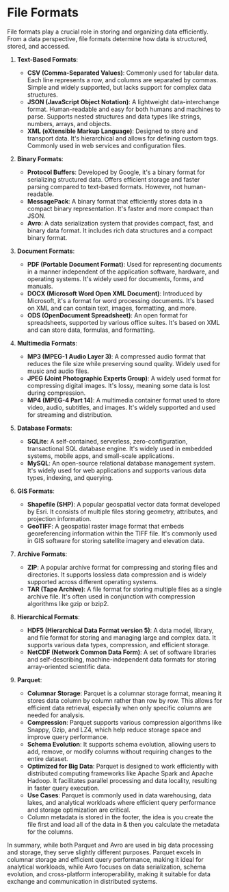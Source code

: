 # File Formats
File formats play a crucial role in storing and organizing data efficiently. From a data perspective, file formats determine how data is structured, stored, and accessed.

1. **Text-Based Formats**:
    - **CSV (Comma-Separated Values)**: Commonly used for tabular data. Each line represents a row, and columns are separated by commas. Simple and widely supported, but lacks support for complex data structures.
    - **JSON (JavaScript Object Notation)**: A lightweight data-interchange format. Human-readable and easy for both humans and machines to parse. Supports nested structures and data types like strings, numbers, arrays, and objects.
    - **XML (eXtensible Markup Language)**: Designed to store and transport data. It's hierarchical and allows for defining custom tags. Commonly used in web services and configuration files.

2. **Binary Formats**:
    - **Protocol Buffers**: Developed by Google, it's a binary format for serializing structured data. Offers efficient storage and faster parsing compared to text-based formats. However, not human-readable.
    - **MessagePack**: A binary format that efficiently stores data in a compact binary representation. It's faster and more compact than JSON.
    - **Avro**: A data serialization system that provides compact, fast, and binary data format. It includes rich data structures and a compact binary format.

3. **Document Formats**:
    - **PDF (Portable Document Format)**: Used for representing documents in a manner independent of the application software, hardware, and operating systems. It's widely used for documents, forms, and manuals.
    - **DOCX (Microsoft Word Open XML Document)**: Introduced by Microsoft, it's a format for word processing documents. It's based on XML and can contain text, images, formatting, and more.
    - **ODS (OpenDocument Spreadsheet)**: An open format for spreadsheets, supported by various office suites. It's based on XML and can store data, formulas, and formatting.

4. **Multimedia Formats**:
    - **MP3 (MPEG-1 Audio Layer 3)**: A compressed audio format that reduces the file size while preserving sound quality. Widely used for music and audio files.
    - **JPEG (Joint Photographic Experts Group)**: A widely used format for compressing digital images. It's lossy, meaning some data is lost during compression.
    - **MP4 (MPEG-4 Part 14)**: A multimedia container format used to store video, audio, subtitles, and images. It's widely supported and used for streaming and distribution.

5. **Database Formats**:
    - **SQLite**: A self-contained, serverless, zero-configuration, transactional SQL database engine. It's widely used in embedded systems, mobile apps, and small-scale applications.
    - **MySQL**: An open-source relational database management system. It's widely used for web applications and supports various data types, indexing, and querying.

6. **GIS Formats**:
    - **Shapefile (SHP)**: A popular geospatial vector data format developed by Esri. It consists of multiple files storing geometry, attributes, and projection information.
    - **GeoTIFF**: A geospatial raster image format that embeds georeferencing information within the TIFF file. It's commonly used in GIS software for storing satellite imagery and elevation data.

7. **Archive Formats**:
    - **ZIP**: A popular archive format for compressing and storing files and directories. It supports lossless data compression and is widely supported across different operating systems.
    - **TAR (Tape Archive)**: A file format for storing multiple files as a single archive file. It's often used in conjunction with compression algorithms like gzip or bzip2.

8. **Hierarchical Formats**:
    - **HDF5 (Hierarchical Data Format version 5)**: A data model, library, and file format for storing and managing large and complex data. It supports various data types, compression, and efficient storage.
    - **NetCDF (Network Common Data Form)**: A set of software libraries and self-describing, machine-independent data formats for storing array-oriented scientific data.

9. **Parquet**:
    - **Columnar Storage**: Parquet is a columnar storage format, meaning it stores data column by column rather than row by row. This allows for efficient data retrieval, especially when only specific columns are needed for analysis.
    - **Compression**: Parquet supports various compression algorithms like Snappy, Gzip, and LZ4, which help reduce storage space and improve query performance.
    - **Schema Evolution**: It supports schema evolution, allowing users to add, remove, or modify columns without requiring changes to the entire dataset.
    - **Optimized for Big Data**: Parquet is designed to work efficiently with distributed computing frameworks like Apache Spark and Apache Hadoop. It facilitates parallel processing and data locality, resulting in faster query execution.
    - **Use Cases**: Parquet is commonly used in data warehousing, data lakes, and analytical workloads where efficient query performance and storage optimization are critical.
    - Column metadata is stored in the footer, the idea is you create the file first and load all of the data in & then you calculate the metadata for the columns.

In summary, while both Parquet and Avro are used in big data processing and storage, they serve slightly different purposes. Parquet excels in columnar storage and efficient query performance, making it ideal for analytical workloads, while Avro focuses on data serialization, schema evolution, and cross-platform interoperability, making it suitable for data exchange and communication in distributed systems.